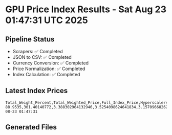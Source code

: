 # GPU Price Index Results - Sat Aug 23 01:47:31 UTC 2025

## Pipeline Status
- Scrapers: ✅ Completed
- JSON to CSV: ✅ Completed
- Currency Conversion: ✅ Completed
- Price Normalization: ✅ Completed
- Index Calculation: ✅ Completed

## Latest Index Prices
```
Total_Weight_Percent,Total_Weighted_Price,Full_Index_Price,Hyperscalers_Only_Price,Non_Hyperscalers_Only_Price,Hyperscaler_Weight,Non_Hyperscaler_Weight,Calculation_Date
88.9535,301.40140772,3.388302964132946,3.5254098624641834,3.1570966826218925,55.84,33.113499999999995,2025-08-23 01:47:31
```

## Generated Files
```
```

